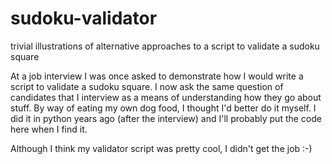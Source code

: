# sudoku-validator
trivial illustrations of alternative approaches to a script to validate a sudoku square

At a job interview I was once asked to demonstrate how I would write a script to validate a sudoku square. I now ask the same question of candidates that I interview as a means of understanding how they go about stuff. By way of eating my own dog food, I thought I'd better do it myself. I did it in python years ago (after the interview) and I'll probably put the code here when I find it.

Although I think my validator script was pretty cool, I didn't get the job :-)
